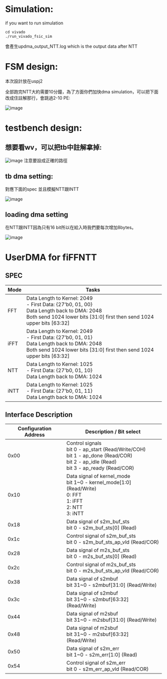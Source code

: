 # Simulation:
if you want to run simulation
```
cd vivado
./run_vivado_fsic_sim
```
會產生updma_output_NTT.log which is the output data after NTT 

# FSM design:
本次設計放在uspj2

全部跑完NTT大約需要10分鐘，為了方面你們加快dma simulation，可以把下面改成住註解那行，會跳過2-10 PE:

![image](https://github.com/vic9112/PQC_Falcon/assets/145022311/d742cf66-1200-43df-b750-94fd71e51678)


# testbench design:
## 想要看wv，可以把tb中註解拿掉:

![image](https://github.com/vic9112/PQC_Falcon/assets/145022311/c41d1dcb-02f8-487c-91e8-7ec1e2b0bb73)
注意要設成正確的路徑

## tb dma setting:
對應下面的spec 並且模擬NTT跟INTT

![image](https://github.com/vic9112/PQC_Falcon/assets/145022311/417f8539-130c-41ca-8477-48ea35de2cdc)

## loading dma setting 
在NTT跟INTT因為只有16 bit所以在給入時我們要每次增加8bytes。

![image](https://github.com/vic9112/PQC_Falcon/assets/145022311/f61ed847-df74-4246-a60f-0a486ab1b014)


# UserDMA for fiFFNTT

## SPEC

| Mode | Tasks |
| ---- | ----- |
| FFT  | Data Length to Kernel: 2049 <br>  - First Data: {27'b0, 01, 00} <br> Data Length back to DMA: 2048 <br> Both send 1024 lower bits [31:0] first then send 1024 upper bits [63:32] |
| iFFT | Data Length to Kernel: 2049 <br>  - First Data: {27'b0, 01, 01} <br> Data Length back to DMA: 2048 <br> Both send 1024 lower bits [31:0] first then send 1024 upper bits [63:32] |
| NTT  | Data Length to Kernel: 1025 <br>  - First Data: {27'b0, 01, 10}  <br> Data Length back to DMA: 1024 |
| iNTT | Data Length to Kernel: 1025 <br>  - First Data: {27'b0, 01, 11}  <br> Data Length back to DMA: 1024 |

## Interface Description
| Configuration Address | Description / Bit select |
| --------------------- | ------------------------ |
| 0x00 | Control signals <br> bit 0  - ap_start (Read/Write/COH) <br> bit 1  - ap_done (Read/COR) <br> bit 2  - ap_idle (Read) <br> bit 3  - ap_ready (Read/COR) |
| 0x10 | Data signal of kernel_mode <br> bit 1~0 - kernel_mode[1:0] (Read/Write) <br> 0: FFT <br> 1: iFFT <br> 2: NTT <br> 3: iNTT |
| 0x18 | Data signal of s2m_buf_sts <br> bit 0  - s2m_buf_sts[0] (Read) |
| 0x1c | Control signal of s2m_buf_sts <br> bit 0  - s2m_buf_sts_ap_vld (Read/COR)|
| 0x28 | Data signal of m2s_buf_sts <br> bit 0  - m2s_buf_sts[0] (Read) |
| 0x2c | Control signal of m2s_buf_sts <br> bit 0  - m2s_buf_sts_ap_vld (Read/COR) |
| 0x38 | Data signal of s2mbuf <br> bit 31~0 - s2mbuf[31:0] (Read/Write) |
| 0x3c | Data signal of s2mbuf <br> bit 31~0 - s2mbuf[63:32] (Read/Write) |
| 0x44 | Data signal of m2sbuf <br> bit 31~0 - m2sbuf[31:0] (Read/Write) |
| 0x48 | Data signal of m2sbuf <br> bit 31~0 - m2sbuf[63:32] (Read/Write) |
| 0x50 | Data signal of s2m_err <br> bit 1~0 - s2m_err[1:0] (Read) |
| 0x54 | Control signal of s2m_err <br> bit 0  - s2m_err_ap_vld (Read/COR) |
